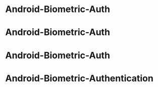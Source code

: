 # Android-Biometric-Auth
# Android-Biometric-Auth
# Android-Biometric-Auth
# Android-Biometric-Authentication
